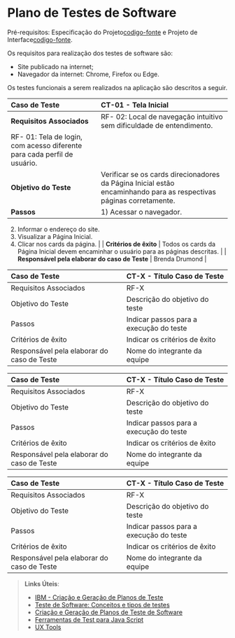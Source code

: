 # Plano de Testes de Software

Pré-requisitos: Especificação do Projeto[codigo-fonte](https://github.com/ICEI-PUC-Minas-PMV-ADS/pmv-ads-2024-1-e1-proj-web-t13-game-of-work/blob/5d5bcd6377562cc52487d61166c6877cec1c9da5/documentos/02-Especifica%C3%A7%C3%A3o%20do%20Projeto.md) e Projeto de Interface[codigo-fonte](https://github.com/ICEI-PUC-Minas-PMV-ADS/pmv-ads-2024-1-e1-proj-web-t13-game-of-work/blob/5d5bcd6377562cc52487d61166c6877cec1c9da5/documentos/04-Projeto%20de%20Interface.md). 

Os requisitos para realização dos testes de software são:

- Site publicado na internet;
- Navegador da internet: Chrome, Firefox ou Edge.

Os testes funcionais a serem realizados na aplicação são descritos a seguir.

|Caso de Teste    | CT-01 - Tela Inicial |
|:---|:---|
| **Requisitos Associados** | RF- 02: Local de navegação intuitivo sem dificuldade de entendimento.
RF- 01: Tela de login, com acesso diferente para cada perfil de usuário. |
| **Objetivo do Teste** | Verificar se os cards direcionadores da Página Inicial estão encaminhando para as respectivas páginas corretamente. |
| **Passos** | 1) Acessar o navegador.
2) Informar o endereço do site.
3) Visualizar a Página Inicial.
4) Clicar nos cards da página. |
| **Critérios de êxito** | Todos os cards da Página Inicial devem encaminhar o usuário para as páginas descritas.  |
| **Responsável pela elaborar do caso de Teste** | Brenda Drumond |


|Caso de Teste    | CT-X - Título Caso de Teste |
|:---|:---|
| Requisitos Associados | RF-X |
| Objetivo do Teste | Descrição do objetivo do teste |
| Passos | Indicar passos para a execução do teste |
| Critérios de êxito | Indicar os critérios de êxito  |
| Responsável pela elaborar do caso de Teste | Nome do integrante da equipe |

|Caso de Teste    | CT-X - Título Caso de Teste |
|:---|:---|
| Requisitos Associados | RF-X |
| Objetivo do Teste | Descrição do objetivo do teste |
| Passos | Indicar passos para a execução do teste |
| Critérios de êxito | Indicar os critérios de êxito  |
| Responsável pela elaborar do caso de Teste | Nome do integrante da equipe |

|Caso de Teste    | CT-X - Título Caso de Teste |
|:---|:---|
| Requisitos Associados | RF-X |
| Objetivo do Teste | Descrição do objetivo do teste |
| Passos | Indicar passos para a execução do teste |
| Critérios de êxito | Indicar os critérios de êxito  |
| Responsável pela elaborar do caso de Teste | Nome do integrante da equipe |

 
> **Links Úteis**:
> - [IBM - Criação e Geração de Planos de Teste](https://www.ibm.com/developerworks/br/local/rational/criacao_geracao_planos_testes_software/index.html)
> -  [Teste de Software: Conceitos e tipos de testes](https://blog.onedaytesting.com.br/teste-de-software/)
> - [Criação e Geração de Planos de Teste de Software](https://www.ibm.com/developerworks/br/local/rational/criacao_geracao_planos_testes_software/index.html)
> - [Ferramentas de Test para Java Script](https://geekflare.com/javascript-unit-testing/)
> - [UX Tools](https://uxdesign.cc/ux-user-research-and-user-testing-tools-2d339d379dc7)
